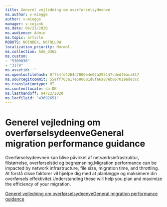 ```yaml
---
title: Generel vejledning om overførselsydeenve
ms.author: v-miegge
author: v-miegge
manager: v-cojank
ms.date: 04/21/2020
ms.audience: Admin
ms.topic: article
ROBOTS: NOINDEX, NOFOLLOW
localization_priority: Normal
ms.collection: Adm_O365
ms.custom:
- "5300030"
- "3179"
ms.assetid: ''
ms.openlocfilehash: 0f754fd4264d7800e4e02a295147cded46aca817
ms.sourcegitcommit: 55eff703a17e500681d8fa6a87eb067019ade3cc
ms.translationtype: MT
ms.contentlocale: da-DK
ms.lasthandoff: 04/22/2020
ms.locfileid: "43692651"
---
```

# <a name="general-migration-performance-guidance"></a><span data-ttu-id="fa10f-102">Generel vejledning om overførselsydeenve</span><span class="sxs-lookup"><span data-stu-id="fa10f-102">General migration performance guidance</span></span>

<span data-ttu-id="fa10f-103">Overførselsydeevnen kan blive påvirket af netværksinfrastruktur, filstørrelse, overførselstid og begrænsning.</span><span class="sxs-lookup"><span data-stu-id="fa10f-103">Migration performance can be impacted by network infrastructure, file size, migration time, and throttling.</span></span> <span data-ttu-id="fa10f-104">At forstå disse faktorer vil hjælpe dig med at planlægge og maksimere din overførsels effektivitet.</span><span class="sxs-lookup"><span data-stu-id="fa10f-104">Understanding these will help you plan and maximize the efficiency of your migration.</span></span>

[<span data-ttu-id="fa10f-105">Generel vejledning om overførselsydeenve</span><span class="sxs-lookup"><span data-stu-id="fa10f-105">General migration performance guidance</span></span>](https://docs.microsoft.com/sharepointmigration/sharepoint-online-and-onedrive-migration-speed)